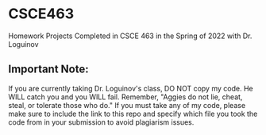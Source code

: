 # CSCE463
Homework Projects Completed in CSCE 463 in the Spring of 2022 with Dr. Loguinov
## Important Note:
If you are currently taking Dr. Loguinov's class, DO NOT copy my code. He WILL catch you and you WILL fail. Remember, "Aggies do not lie, cheat, steal, or tolerate those who do."
If you must take any of my code, please make sure to include the link to this repo and specify which file you took the code from in your submission to avoid plagiarism issues.
